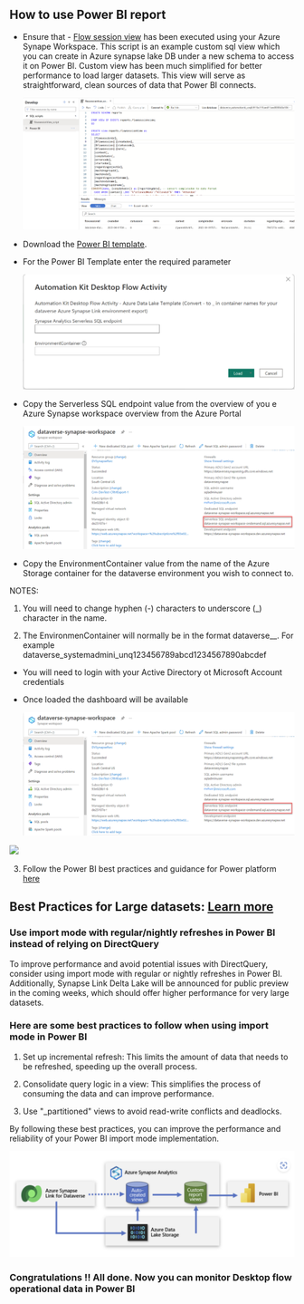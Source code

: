 ## How to use Power BI report

- Ensure that - [Flow session view](./Scripts/flowsessionview.sql) has been executed using your Azure Synape Workspace. This script is an example custom sql view which you can create in Azure synapse lake DB under a new schema to access it on Power BI. Custom view has been much simplified for better performance to load larger datasets. This view will serve as straightforward, clean sources of data that Power BI connects.

  ![Azure Synapse Workspace Lake Database Query](./images/232245432-930bc4bc-a895-4b35-8ad9-d39a2b7c87a0.png)

- Download the [Power BI template](./Automation-kit-desktopflow-activity.pbit).

- For the Power BI Template enter the required parameter

  ![PowerBI Template Parameters](./images/powerbi-template-parameters.png)

- Copy the Serverless SQL endpoint value from the overview of you e Azure Synapse workspace overview from the Azure Portal

  ![Azure Portal Serverless SQL endpoint](./images/232245894-dc109c1d-af37-4ff6-b75b-1e72833bc7d6.png)

- Copy the EnvironmentContainer value from the name of the Azure Storage container for the dataverse environment you wish to connect to.

NOTES:

1. You will need to change hyphen (-) characters to underscore (_) character in the name.

2. The EnvironmenContainer will normally be in the format dataverse_<name>_<uniqueid>. For example dataverse_systemadmini_unq123456789abcd1234567890abcdef

- You will need to login with your Active Directory ot Microsoft Account credentials

- Once loaded the dashboard will be available

  ![Power BI Report Example](./images/232245894-dc109c1d-af37-4ff6-b75b-1e72833bc7d6.png)
<img src="https://user-images.githubusercontent.com/29349597/233945148-e2697341-40d5-4678-964e-7e3bf48c8531.png" width="800" />

3. Follow the Power BI best practices and guidance for Power platform [here](https://learn.microsoft.com/en-us/power-bi/guidance/powerbi-modeling-guidance-for-power-platform) 

## Best Practices for Large datasets: [Learn more](https://learn.microsoft.com/en-us/power-bi/guidance/powerbi-modeling-guidance-for-power-platform)

### Use import mode with regular/nightly refreshes in Power BI instead of relying on DirectQuery

To improve performance and avoid potential issues with DirectQuery, consider using import mode with regular or nightly refreshes in Power BI. Additionally, Synapse Link Delta Lake will be announced for public preview in the coming weeks, which should offer higher performance for very large datasets.

### Here are some best practices to follow when using import mode in Power BI

1. Set up incremental refresh: This limits the amount of data that needs to be refreshed, speeding up the overall process.

2. Consolidate query logic in a view: This simplifies the process of consuming the data and can improve performance.

3. Use "_partitioned" views to avoid read-write conflicts and deadlocks.

By following these best practices, you can improve the performance and reliability of your Power BI import mode implementation.

  ![Azure Synapse Link Analytics Power BI Summary](./images/233840286-273404a4-ae0e-44c7-b2dc-1eece45c2a4b.png)

### Congratulations !! All done. Now you can monitor Desktop flow operational data in Power BI
